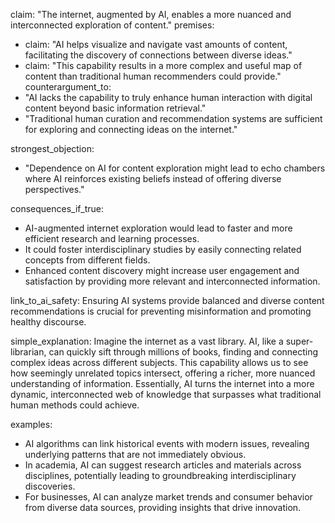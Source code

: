 claim: "The internet, augmented by AI, enables a more nuanced and interconnected exploration of content."
premises:
  - claim: "AI helps visualize and navigate vast amounts of content, facilitating the discovery of connections between diverse ideas."
  - claim: "This capability results in a more complex and useful map of content than traditional human recommenders could provide."
counterargument_to:
  - "AI lacks the capability to truly enhance human interaction with digital content beyond basic information retrieval."
  - "Traditional human curation and recommendation systems are sufficient for exploring and connecting ideas on the internet."

strongest_objection:
  - "Dependence on AI for content exploration might lead to echo chambers where AI reinforces existing beliefs instead of offering diverse perspectives."

consequences_if_true:
  - AI-augmented internet exploration would lead to faster and more efficient research and learning processes.
  - It could foster interdisciplinary studies by easily connecting related concepts from different fields.
  - Enhanced content discovery might increase user engagement and satisfaction by providing more relevant and interconnected information.

link_to_ai_safety:
  Ensuring AI systems provide balanced and diverse content recommendations is crucial for preventing misinformation and promoting healthy discourse.

simple_explanation:
  Imagine the internet as a vast library. AI, like a super-librarian, can quickly sift through millions of books, finding and connecting complex ideas across different subjects. This capability allows us to see how seemingly unrelated topics intersect, offering a richer, more nuanced understanding of information. Essentially, AI turns the internet into a more dynamic, interconnected web of knowledge that surpasses what traditional human methods could achieve.

examples:
  - AI algorithms can link historical events with modern issues, revealing underlying patterns that are not immediately obvious.
  - In academia, AI can suggest research articles and materials across disciplines, potentially leading to groundbreaking interdisciplinary discoveries.
  - For businesses, AI can analyze market trends and consumer behavior from diverse data sources, providing insights that drive innovation.